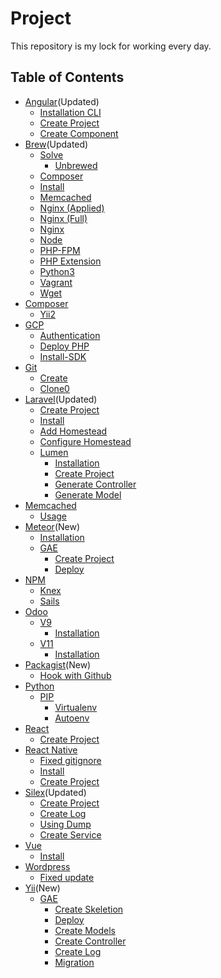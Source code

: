 # Project
This repository is my lock for working every day.

## Table of Contents
- [Angular](#angular)(Updated)
    - [Installation CLI](https://github.com/prawee/osx/blob/master/angular/1.installation-cli.md)
    - [Create Project](https://github.com/prawee/osx/blob/master/angular/2.create-project.md)
    - [Create Component](https://github.com/prawee/osx/blob/master/angular/3.create-component.md)
- [Brew](#brew)(Updated)
    - [Solve](#solve)
        - [Unbrewed](https://github.com/prawee/osx/blob/master/brew/solve/unbrewed-header-files.md)
    - [Composer](https://github.com/prawee/osx/blob/master/brew/composer.md)
    - [Install](https://github.com/prawee/osx/blob/master/brew/install.md)
    - [Memcached](https://github.com/prawee/osx/blob/master/brew/memcached.md)
    - [Nginx (Applied)](https://github.com/prawee/osx/blob/master/brew/nginx-apply.md)
    - [Nginx (Full)](https://github.com/prawee/osx/blob/master/brew/nginx-full.md)
    - [Nginx](https://github.com/prawee/osx/blob/master/brew/nginx.md)
    - [Node](https://github.com/prawee/osx/blob/master/brew/node.md)
    - [PHP-FPM](https://github.com/prawee/osx/blob/master/brew/php-fpm.md)
    - [PHP Extension](https://github.com/prawee/osx/blob/master/brew/php71-extension.md)
    - [Python3](https://github.com/prawee/osx/blob/master/brew/python3.md)
    - [Vagrant](https://github.com/prawee/osx/blob/master/brew/vagrant.md)
    - [Wget](https://github.com/prawee/osx/blob/master/brew/wget.md)
- [Composer](#composer)
    - [Yii2](https://github.com/prawee/osx/blob/master/composer/yii2.md)
- [GCP](#gcp)
    - [Authentication](https://github.com/prawee/osx/blob/master/gcp/auth.md)
    - [Deploy PHP](https://github.com/prawee/osx/blob/master/gcp/deploy-php.md)
    - [Install-SDK](https://github.com/prawee/osx/blob/master/gcp/install-sdk.md)
- [Git](#git)
    - [Create](https://github.com/prawee/osx/blob/master/git/1.how-to-create.md)
    - [Clone0](https://github.com/prawee/osx/blob/master/git/2.how-to-clone.md)
- [Laravel](#laravel)(Updated)
    - [Create Project](https://github.com/prawee/osx/blob/master/laravel/create-project.md)
    - [Install](https://github.com/prawee/osx/blob/master/laravel/install.md)
    - [Add Homestead](https://github.com/prawee/osx/blob/master/laravel/add-homestead.md)
    - [Configure Homestead](https://github.com/prawee/osx/blob/master/laravel/configuring-homestead.md)
    - [Lumen](#lumen)
        - [Installation](https://github.com/prawee/osx/blob/master/laravel/lumen/install.md)
        - [Create Project](https://github.com/prawee/osx/blob/master/laravel/lumen/create-project.md)
        - [Generate Controller](https://github.com/prawee/osx/blob/master/laravel/lumen/create-controller.md)
        - [Generate Model](https://github.com/prawee/osx/blob/master/laravel/lumen/create-model.md)
- [Memcached](#memcached)
    - [Usage](https://github.com/prawee/osx/blob/master/memcached/usage.md)
- [Meteor](#meteor)(New)
    - [Installation](https://github.com/prawee/osx/blob/master/meteor/1.installation.md)
    - [GAE](#gae)
        - [Create Project](https://github.com/prawee/osx/blob/master/meteor/gae/1.create-project.md)
        - [Deploy](https://github.com/prawee/osx/blob/master/meteor/gae/2.deploy.md)
- [NPM](#npm)
    - [Knex](https://github.com/prawee/osx/blob/master/npm/knex.md)
    - [Sails](https://github.com/prawee/osx/blob/master/npm/sails.md)
- [Odoo](#odoo)
    - [V9](#v9)
        - [Installation](https://github.com/prawee/osx/blob/master/odoo/v9/1.installation.md)
    - [V11](#v11)
        - [Installation](https://github.com/prawee/osx/blob/master/odoo/v11/1.installation.md)
- [Packagist](#packagist)(New)
    - [Hook with Github](https://github.com/prawee/osx/blob/master/packagist/hook-github.md)
- [Python](#python)
    - [PIP](#pip)
        - [Virtualenv](https://github.com/prawee/osx/blob/master/python/pip/virtualenv.md)
        - [Autoenv](https://github.com/prawee/osx/blob/master/python/pip/autoenv.md)
- [React](#react)
    - [Create Project](https://github.com/prawee/osx/blob/master/react/1.create-project.md)
- [React Native](#reactnative)
    - [Fixed gitignore](https://github.com/prawee/osx/blob/master/react-native/fixed-gitignore-not-working-with-gradle.md)
    - [Install](https://github.com/prawee/osx/blob/master/react-native/1.install.md)
    - [Create Project](https://github.com/prawee/osx/blob/master/react-native/2.create-application.md)
- [Silex](#silex)(Updated)
    - [Create Project](https://github.com/prawee/osx/blob/master/silex/1.create-project.md)
    - [Create Log](https://github.com/prawee/osx/blob/master/silex/2.create-log.md)
    - [Using Dump](https://github.com/prawee/osx/blob/master/silex/3.using-dump.md)
    - [Create Service](https://github.com/prawee/osx/blob/master/silex/4.create-services.md)
- [Vue](#vue)
    - [Install](https://github.com/prawee/osx/blob/master/vue/1.installation.md)
- [Wordpress](#wordpress)
    - [Fixed update](https://github.com/prawee/osx/blob/master/react-native/fixed-unable-install-or-update-plugins-and-theme.md)
- [Yii](#yii)(New)
    - [GAE](#gae)
        - [Create Skeletion](https://github.com/prawee/osx/blob/master/yii/gae/1.create-skeleton-for-gae.md)
        - [Deploy](https://github.com/prawee/osx/blob/master/yii/gae/2.deploy.md)
        - [Create Models](https://github.com/prawee/osx/blob/master/yii/gae/3.create-models.md)
        - [Create Controller](https://github.com/prawee/osx/blob/master/yii/gae/4.create-controllers.md)
        - [Create Log]()
        - [Migration]()